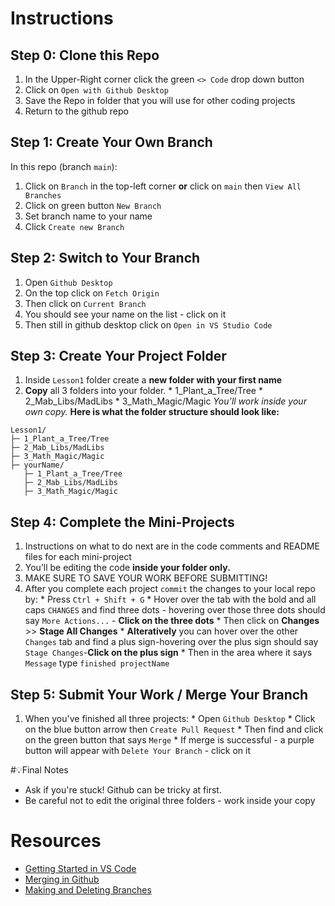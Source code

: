 # Instructions
## Step 0: Clone this Repo
  1. In the Upper-Right corner click the green `<> Code` drop down button
  2. Click on `Open with Github Desktop`
  3. Save the Repo in folder that you will use for other coding projects
  4. Return to the github repo
## Step 1: Create Your Own Branch
In this repo (branch `main`): 
  1. Click on `Branch` in the top-left corner **or** click on `main` then `View All Branches`
  2. Click on green button `New Branch`
  3. Set branch name to your name
  4. Click `Create new Branch`
## Step 2: Switch to Your Branch
  1. Open `Github Desktop`
  2. On the top click on `Fetch Origin`
  3. Then click on `Current Branch`
  4. You should see your name on the list - click on it
  5. Then still in github desktop click on `Open in VS Studio Code`
## Step 3: Create Your Project Folder
  1. Inside `Lesson1` folder create a **new folder with your first name** 
  2. **Copy** all 3 folders into your folder.
    * 1_Plant_a_Tree/Tree
    * 2_Mab_Libs/MadLibs
    * 3_Math_Magic/Magic
  *You’ll work inside your own copy.*
**Here is what the folder structure should look like:**
```
Lesson1/
├─ 1_Plant_a_Tree/Tree
├─ 2_Mab_Libs/MadLibs
├─ 3_Math_Magic/Magic
├─ yourName/
   ├─ 1_Plant_a_Tree/Tree
   ├─ 2_Mab_Libs/MadLibs
   ├─ 3_Math_Magic/Magic
```
## Step 4: Complete the Mini-Projects
  1. Instructions on what to do next are in the code comments and README files for each mini-project
  2. You’ll be editing the code **inside your folder only.**
  3. MAKE SURE TO SAVE YOUR WORK BEFORE SUBMITTING!
  4. After you complete each project `commit` the changes to your local repo by:
    * Press `Ctrl + Shift + G`
    * Hover over the tab with the bold and all caps `CHANGES` and find three dots - hovering over those three dots should say `More Actions...` - **Click on the three dots**
    * Then click on **Changes** >> **Stage All Changes**
    * **Alteratively** you can hover over the other `Changes` tab and find a plus sign-hovering over the plus sign should say `Stage Changes`-**Click on the plus sign**
    * Then in the area where it says `Message` type `finished projectName`

## Step 5: Submit Your Work / Merge Your Branch
  1. When you've finished all three projects:
    * Open `Github Desktop`
    * Click on the blue button arrow then `Create Pull Request`
    *  Then find and click on the green button that says `Merge`
    *  If merge is successful - a purple button will appear with `Delete Your Branch` - click on it

#💡Final Notes
* Ask if you're stuck! Github can be tricky at first.
* Be careful not to edit the original three folders - work inside your copy
   
# Resources
* [Getting Started in VS Code](https://code.visualstudio.com/docs/java/java-tutorial)
* [Merging in Github](https://docs.github.com/en/pull-requests/collaborating-with-pull-requests/incorporating-changes-from-a-pull-request/merging-a-pull-request)
* [Making and Deleting Branches](https://docs.github.com/en/pull-requests/collaborating-with-pull-requests/proposing-changes-to-your-work-with-pull-requests/creating-and-deleting-branches-within-your-repository)
